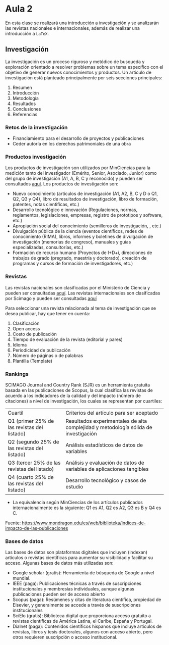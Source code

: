 <h1>Aula 2</h1>

En esta clase se realizará una introducción a investigación y se analizarán las revistas nacionales e internacionales, además de realizar una introducción a `LaTeX`.

<h2>Investigación</h2>

La investigación es un proceso riguroso y metódico de busqueda y exploración orientado a resolver problemas sobre un tema específico con el objetivo de generar nuevos conocimientos y productos. Un artículo de investigación está planteado principalmente por seis secciones principales:

<ol>
    <li>Resumen</li>
    <li>Introducción</li>
    <li>Metodología</li>
    <li>Resultados</li>
    <li>Conclusiones</li>
    <li>Referencias</li>
</ol>

<h3>Retos de la investigación</h3>

<ul>
    <li>Financiamiento para el desarrollo de proyectos y publicaciones</li>
    <li>Ceder autoría en los derechos patrimoniales de una obra</li>
</ul>

<h3>Productos investigación</h3>

Los productos de investigación son utilizados por MinCiencias para la medición tanto del investigador (Emérito, Senior, Asociado, Junior) como del grupo de investigación (A1, A, B, C y reconocido) y pueden ser consultados <a href="https://minciencias.gov.co/convocatorias/investigacion/convocatoria-nacional-actualizacion-y-transicion-para-el-reconocimiento">aquí</a>. Los productos de investigación son:

<ul>
    <li>Nuevo conocimiento (artículos de investigación (A1, A2, B, C y D o Q1, Q2, Q3 y Q4), libro de resultados de investigación, libro de formación, patentes, notas cientifícas, etc.)</li>
    <li>Desarrollo tecnológico e innovación (Regulaciones, normas, reglamentos, legislaciones, empresas, registro de prototipos y software, etc.)</li>
    <li>Apropiación social del conocimiento (semilleros de investigación, , etc.)</li>
    <li>Divulgación pública de la ciencia (eventos científicos, redes de conocimiento (RIMA), libros, informes y boletines de divulgación de investigación (memorias de congreso), manuales y guías especializadas, consultorías, etc.)</li>
    <li>Formación de recurso humano (Proyectos de I+D+i, direcciones de trabajos de grado (pregrado, maestría y doctorado), creación de programas y cursos de formación de investigadores, etc.)</li>
</ul>

<h3>Revistas</h3>

Las revistas nacionales son clasificadas por el Ministerio de Ciencia y pueden ser consultadas <a href="https://scienti.minciencias.gov.co/publindex/#/noticias/lista">aquí</a>. Las revistas internacionales son clasificadas por Scimago y pueden ser consultadas <a href="https://www.scimagojr.com">aquí</a>

Para seleccionar una revista relacionada al tema de investigación que se desea publicar, hay que tener en cuenta:

<ol>
    <li> Clasificación </li>
    <li> Open access</li>
    <li> Costo de publicación</li>
    <li> Tiempo de evaluación de la revista (editorial y pares)</li>
    <li> Idioma</li>
    <li> Periodicidad de publicación</li>
    <li> Número de páginas o de palabras</li>
    <li> Plantilla (Template)</li>
</ol>

<h3>Rankings</h3>

SCIMAGO Journal and Country Rank (SJR) es un herramienta gratuita basada en las publicaciones de Scopus, la cual clasifica las revistas de acuerdo a los indicadores de la calidad y del impacto (número de citaciones) a nivel de investigación, los cuales se representan por cuartiles:

<table>
	<tr>
		<td>Cuartil</td>
		<td>Criterios del artículo para ser aceptado</td>
	</tr>
	<tr>
		<td>Q1 (primer 25% de las revistas del listado)</td>
		<td>Resultados experimentales de alta complejidad y metodología sólida de investigación</td>
	</tr>
	<tr>
		<td>Q2 (segundo 25% de las revistas del listado)</td>
		<td>Análisis estadísticos de datos de variables</td>
	</tr>
	<tr>
		<td>Q3 (tercer 25% de las revistas del listado)</td>
		<td>Análisis y evaluación de datos de variables de aplicaciones tangibles</td>
	</tr>
    <tr>
		<td>Q4 (cuarto 25% de las revistas del listado)</td>
		<td>Desarrollo tecnológico y casos de estudio</td>
	</tr>
</table>

* La equivalencia según MinCiencias de los artículos publicados internacionalmente es la siguiente: Q1 es A1, Q2 es A2, Q3 es B y Q4 es C.

Fuente: https://www.mondragon.edu/es/web/biblioteka/indices-de-impacto-de-las-publicaciones

<h3>Bases de datos</h3>

Las bases de datos son plataformas digitales que incluyen (indexan) artículos o revistas científicas para aumentar su visibilidad y facilitar su acceso. Algunas bases de datos más utilizadas son:

<ul>
    <li>Google scholar (gratis): Herramienta de búsqueda de Google a nivel mundial.</li>
    <li>IEEE (paga): Publicaciones técnicas a través de suscripciones institucionales y membresías individuales, aunque algunas publicaciones pueden ser de acceso abierto</li>
    <li>Scopus (paga): Resúmenes y citas de literatura científica, propiedad de Elsevier, y generalmente se accede a través de suscripciones institucionales</li>
    <li>SciElo (gratis): Biblioteca digital que proporciona acceso gratuito a revistas científicas de América Latina, el Caribe, España y Portugal. </li>
    <li>Dialnet (paga): Contenidos científicos hispanos que incluye artículos de revistas, libros y tesis doctorales, algunos con acceso abierto, pero otros requieren suscripción o acceso institucional.</li>
</ul>